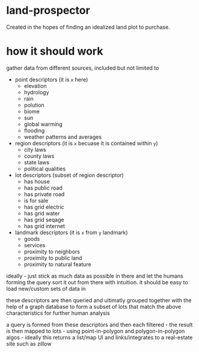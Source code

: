 # land-prospector
Created in the hopes of finding an idealized land plot to purchase. 

# how it should work
gather data from different sources, included but not limited to
* point descriptors (it is `x` here) 
  * elevation
  * hydrology
  * rain
  * polution
  * biome
  * sun
  * global warming
  * flooding
  * weather patterns and averages
* region descriptors (it is `x` becuase it is contained within `y`) 
  * city laws
  * county laws
  * state laws
  * political qualities
* lot descriptors (subset of region descriptor) 
  * has house
  * has public road
  * has private road
  * is for sale
  * has grid electric
  * has grid water
  * has grid seqage
  * has grid internet
* landmark descriptors (it is `x` from `y` landmark)
  * goods
  * services
  * proximity to neighbors
  * proximity to public land
  * proximity to natural feature

ideally - just stick as much data as possible in there and let the humans forming the query sort it out from there with intuition. 
it should be easy to load new/custom sets of data in 
  
these descriptors are then queried and ultimatly grouped together with the help of a graph database to form a subset of lots that match the above characteristics for further human analysis

a query is formed from these descriptors and then each filtered - the result is then mapped to lots - using point-in-polygon and polygon-in-polygon algos - ideally this returns a list/map UI and links/integrates to a real-estate site such as zillow 
